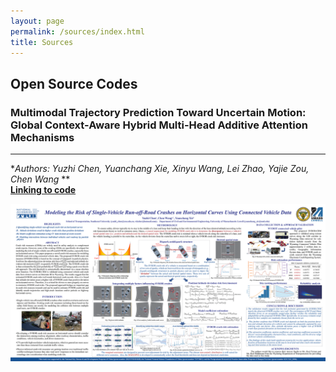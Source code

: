 ```yaml
---
layout: page
permalink: /sources/index.html
title: Sources
---
```


## Open Source Codes

### Multimodal Trajectory Prediction Toward Uncertain Motion: Global Context-Aware Hybrid Multi-Head Additive Attention Mechanisms
---
**Authors: Yuzhi Chen, Yuanchang Xie, Xinyu Wang, Lei Zhao, Yajie Zou, Chen Wang* **
<br>
**[Linking to code](https://doi.org/10.1016/j.amar.2025.100370)**

<div>
<img src="/images/TRB2024-poster.png">
</div>

<br>
